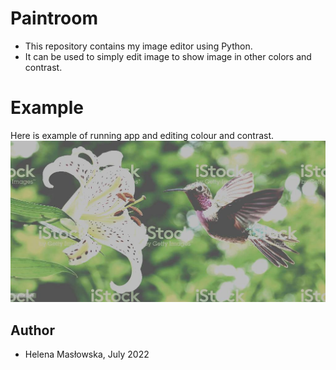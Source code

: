 # Paintroom
- This repository contains my image editor using Python. 
- It can be used to simply edit image to show image in other colors and contrast.

# Example
Here is example of running app and editing colour and contrast.
![image](https://github.com/HelenaMaslowska/Paintroom/blob/master/paintroom_temp_image.jpg)
 
## Author
- Helena Masłowska, July 2022
